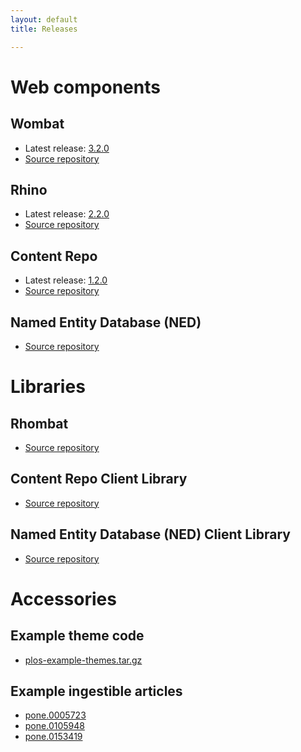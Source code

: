 ```yaml
---
layout: default
title: Releases

---
```


# Web components

## Wombat

* Latest release: [3.2.0](http://downloads.ambraproject.org/releases/wombat-3.2.0.war)
* [Source repository](https://github.com/PLOS/wombat)

## Rhino

* Latest release: [2.2.0](http://downloads.ambraproject.org/releases/rhino-2.2.0.war)
* [Source repository](https://github.com/PLOS/rhino)

## Content Repo

* Latest release: [1.2.0](http://downloads.ambraproject.org/releases/content-repo-1.2.0.war)
* [Source repository](https://github.com/PLOS/content-repo)

## Named Entity Database (NED)

* [Source repository](https://github.com/PLOS/named-entity.service)

# Libraries

## Rhombat

* [Source repository](https://github.com/PLOS/rhombat)

## Content Repo Client Library

* [Source repository](https://github.com/PLOS/content-repo-library)

## Named Entity Database (NED) Client Library

* [Source repository](https://github.com/PLOS/ned-client)

# Accessories

## Example theme code

* [plos-example-themes.tar.gz](http://ambraproject.org/downloads/releases/plos-example-themes.tar.gz)

## Example ingestible articles

* [pone.0005723](http://downloads.ambraproject.org/article_examples/pone.0005723.zip)
* [pone.0105948](http://downloads.ambraproject.org/article_examples/pone.0105948.zip)
* [pone.0153419](http://downloads.ambraproject.org/article_examples/pone.0153419.zip)
